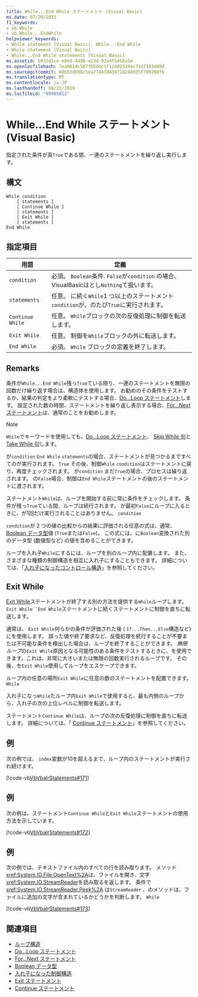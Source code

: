 ```yaml
---
title: While...End While ステートメント (Visual Basic)
ms.date: 07/20/2015
f1_keywords:
- vb.While
- vb.While...EndWhile
helpviewer_keywords:
- While statement [Visual Basic], While...End While
- While statement [Visual Basic]
- While...End While statements [Visual Basic]
ms.assetid: b931d1ce-e8ed-44d8-a13d-92a4f5458a1e
ms.openlocfilehash: 7ea0814c587f65ddc1f114d2314ac7147143d40d
ms.sourcegitcommit: 68653db98c5ea7744fd438710248935f70020dfb
ms.translationtype: MT
ms.contentlocale: ja-JP
ms.lasthandoff: 08/22/2019
ms.locfileid: "69965812"
---
```

# <a name="whileend-while-statement-visual-basic"></a>While...End While ステートメント (Visual Basic)
指定された条件が真`True`である間、一連のステートメントを繰り返し実行します。  
  
## <a name="syntax"></a>構文  
  
```  
While condition  
    [ statements ]  
    [ Continue While ]  
    [ statements ]  
    [ Exit While ]  
    [ statements ]  
End While  
```  
  
## <a name="parts"></a>指定項目  
  
|用語|定義|  
|---|---|  
|`condition`|必須。 `Boolean`条件. `False`が`condition` の場合、VisualBasicはとし`Nothing`て扱います。|  
|`statements`|任意。 に続く`While`1 つ以上のステートメント`condition`が、のたび`True`に実行されます。|  
|`Continue While`|任意。 `While`ブロックの次の反復処理に制御を転送します。|  
|`Exit While`|任意。 制御を`While`ブロックの外に転送します。|  
|`End While`|必須。 `While` ブロックの定義を終了します。|  
  
## <a name="remarks"></a>Remarks  
 条件が`While...End While`残っ`True`ている限り、一連のステートメントを無限の回数だけ繰り返す場合は、構造体を使用します。 お勧めのその条件をテストするか、結果の判定をより柔軟にテストする場合、[Do...Loop ステートメント](../../../visual-basic/language-reference/statements/do-loop-statement.md)します。 設定された数の時間、ステートメントを繰り返し表示する場合、[For...Next ステートメント](../../../visual-basic/language-reference/statements/for-next-statement.md)は、通常のことをお勧めします。  
  
> [!NOTE]
> `While`でキーワードを使用しても、[Do...Loop ステートメント](../../../visual-basic/language-reference/statements/do-loop-statement.md)、 [Skip While 句](../../../visual-basic/language-reference/queries/skip-while-clause.md)と[Take While 句](../../../visual-basic/language-reference/queries/take-while-clause.md)します。  
  
 が`condition` `End While` `statements`の場合、ステートメントが見つかるまですべてのが実行されます。 `True` その後、制御`While` `condition`はステートメントに戻り、再度チェックされます。 が`condition` まだ`True`の場合、プロセスは繰り返されます。 の`False`場合、制御は`End While`ステートメントの後のステートメントに渡されます。  
  
 ステートメント`While`は、ループを開始する前に常に条件をチェックします。 条件が残っ`True`ている間、ループは続行されます。 が最初`False`にループに入るときに、が1回だけ実行されることはありません。 `condition`  
  
 `condition`が 2 つの値の比較からの結果に評価される任意の式は、通常、[Boolean データ型](../../../visual-basic/language-reference/data-types/boolean-data-type.md)値 (`True`または`False`)。 この式には、に`Boolean`変換された別のデータ型 (数値型など) の値を含めることができます。  
  
 ループを入れ子`While`にするには、ループを別のループ内に配置します。 また、さまざまな種類の制御構造を相互に入れ子にすることもできます。 詳細については、「[入れ子になったコントロール構造](../../../visual-basic/programming-guide/language-features/control-flow/nested-control-structures.md)」を参照してください。  
  
## <a name="exit-while"></a>Exit While  
 [Exit While](../../../visual-basic/language-reference/statements/exit-statement.md)ステートメントが終了する別の方法を提供する`While`ループします。 `Exit While``End While`ステートメントに続くステートメントに制御を直ちに転送します。  
  
 通常は、 `Exit While`何らかの条件が評価された後 ( `If...Then...Else`構造など) にを使用します。 誤った値や終了要求など、反復処理を続行することが不要または不可能な条件を検出した場合は、ループを終了することができます。 *無限ループ*の`Exit While`原因となる可能性のある条件をテストするときに、を使用できます。これは、非常に大きいまたは無限の回数実行されるループです。 その後、を`Exit While`使用してループをエスケープできます。  
  
 ループ内の任意の場所`Exit While`に任意の数のステートメントを配置できます。 `While`  
  
 入れ子になっ`While`たループ内`Exit While`で使用すると、最も内側のループから、入れ子の次の上位レベルに制御を転送します。  
  
 ステートメント`Continue While`は、ループの次の反復処理に制御を直ちに転送します。 詳細については、「 [Continue ステートメント](../../../visual-basic/language-reference/statements/continue-statement.md)」を参照してください。  
  
## <a name="example"></a>例  
 次の例では、 `index`変数が10を超えるまで、ループ内のステートメントが実行され続けます。  
  
 [!code-vb[VbVbalrStatements#171](~/samples/snippets/visualbasic/VS_Snippets_VBCSharp/VbVbalrStatements/VB/class14.vb#171)]  
  
## <a name="example"></a>例  
 次の例は、ステートメント`Continue While`と`Exit While`ステートメントの使用方法を示しています。  
  
 [!code-vb[VbVbalrStatements#172](~/samples/snippets/visualbasic/VS_Snippets_VBCSharp/VbVbalrStatements/VB/class14.vb#172)]  
  
## <a name="example"></a>例  
 次の例では、テキストファイル内のすべての行を読み取ります。 メソッド<xref:System.IO.File.OpenText%2A>は、ファイルを開き、文字<xref:System.IO.StreamReader>を読み取るを返します。 条件で<xref:System.IO.StreamReader.Peek%2A> は`StreamReader` 、のメソッドは、ファイルに追加の文字が含まれているかどうかを判断します。 `While`  
  
 [!code-vb[VbVbalrStatements#173](~/samples/snippets/visualbasic/VS_Snippets_VBCSharp/VbVbalrStatements/VB/class14.vb#173)]  
  
## <a name="see-also"></a>関連項目

- [ループ構造](../../../visual-basic/programming-guide/language-features/control-flow/loop-structures.md)
- [Do...Loop ステートメント](../../../visual-basic/language-reference/statements/do-loop-statement.md)
- [For...Next ステートメント](../../../visual-basic/language-reference/statements/for-next-statement.md)
- [Boolean データ型](../../../visual-basic/language-reference/data-types/boolean-data-type.md)
- [入れ子になった制御構造](../../../visual-basic/programming-guide/language-features/control-flow/nested-control-structures.md)
- [Exit ステートメント](../../../visual-basic/language-reference/statements/exit-statement.md)
- [Continue ステートメント](../../../visual-basic/language-reference/statements/continue-statement.md)
